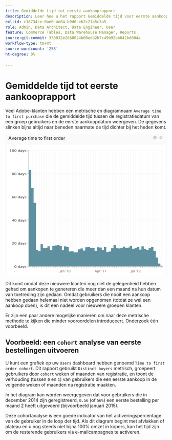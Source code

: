 ```yaml
---
title: Gemiddelde tijd tot eerste aankooprapport
description: Leer hoe u het rapport Gemiddelde tijd voor eerste aankoop gebruikt.
exl-id: c18734ce-0ae0-4e84-b9d0-eb2c21a5c3a5
role: Admin, Data Architect, Data Engineer, User
feature: Commerce Tables, Data Warehouse Manager, Reports
source-git-commit: 330832e2668024b00edb2b7c49b92bb042bd004a
workflow-type: tm+mt
source-wordcount: '258'
ht-degree: 0%

---
```


# Gemiddelde tijd tot eerste aankooprapport

Veel Adobe-klanten hebben een metrische en diagramnaam `Average time to first purchase` die de gemiddelde tijd tussen de registratiedatum van een groep gebruikers en de eerste aankoopdatum weergeven. De gegevens slinken bijna altijd naar beneden naarmate de tijd dichter bij het heden komt.

![ gemiddelde tijd aan eerste orde ](../../assets/average-time-to-first-order.png)

Dit komt omdat deze nieuwere klanten nog niet de gelegenheid hebben gehad om aankopen te genereren die meer dan een maand na hun datum van toetreding zijn gedaan. Omdat gebruikers die nooit een aankoop hebben gedaan helemaal niet worden opgenomen (totdat ze wel een aankoop doen), is dit een nadeel voor nieuwere groepen klanten.

Er zijn een paar andere mogelijke manieren om naar deze metrische methode te kijken die minder vooroordelen introduceert. Onderzoek één voorbeeld.

## Voorbeeld: een `cohort` analyse van eerste bestellingen uitvoeren

U kunt een grafiek op uw `Users` dashboard hebben genoemd `Time to first order cohort`. Dit rapport gebruikt `Distinct buyers` metrisch, groepeert gebruikers door `cohort` weken of maanden van registratie, en toont de verhouding (tussen `0` en `1`) van gebruikers die een eerste aankoop in de volgende weken of maanden na registratie maakten.

In het diagram kan worden weergegeven dat voor gebruikers die in december 2014 zijn geregistreerd, `0.56` (of `56%`) een eerste bestelling per maand 2 heeft uitgevoerd (bijvoorbeeld januari 2015).

Deze cohortanalyse is een goede indicator van het activeringspercentage van de gebruiker in de loop der tijd. Als dit diagram begint met afvlakken of plateau en u nog steeds niet bijna 100% omzet in kopers, kan het tijd zijn om de resterende gebruikers via e-mailcampagnes te activeren.
